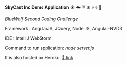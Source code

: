 **SkyCast Inc Demo Application** :sunny: :cloud: :umbrella: :snowflake: :zap: :cyclone: :foggy:

*BlueWolf Second Coding Challenge*

Framework : AngularJS, JQuery, Node.JS, Angular-NVD3

IDE : IntelliJ WebStorm

Command to run application: *node server.js*

It is also hosted on Heroku. [:link: link](https://damp-coast-47684.herokuapp.com/)